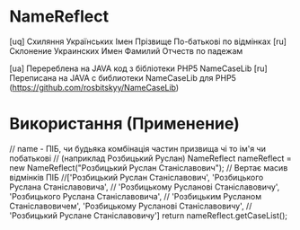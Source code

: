 NameReflect
===========

[uq] Схиляння Українських Імен Прізвище По-батькові по відмінках
[ru] Склонение Украинских Имен Фамилий Отчеств по падежам

[ua] Перереблена на JAVA код з бібліотеки PHP5 NameCaseLib
[ru] Переписана на JAVA с библиотеки NameCaseLib для PHP5 
(https://github.com/rosbitskyy/NameCaseLib)

Використання (Применение)
==========

// name - ПІБ, чи будьяка комбінація частин призвища чі то ім'я чи побатькові
// (наприклад Розбицький Руслан)
NameReflect nameReflect = new NameReflect("Розбицький Руслан Станіславович");
// Вертає масив відмінків ПІБ 
//['Розбицький Руслан Станіславович', 'Розбицького Руслана Станіславовича',
// 'Розбицькому Русланові Станіславовичу', 'Розбицького Руслана Станіславовича',
// 'Розбицьким Русланом Станіславовичем', 'Розбицькому Русланові Станіславовичу',
// 'Розбицький Руслане Станіславовичу']
return nameReflect.getCaseList();

